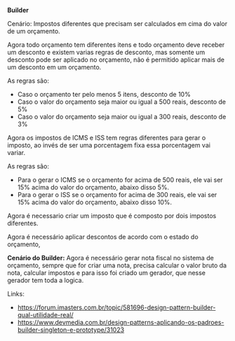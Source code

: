 **Builder**

Cenário: Impostos diferentes que precisam ser calculados em cima do valor de um orçamento.

Agora todo orçamento tem diferentes itens e todo orçamento deve receber um desconto e existem varias regras de desconto, mas somente um desconto pode ser aplicado no orçamento, não é permitido aplicar mais de um desconto em um orçamento.

As regras são: 
- Caso o orçamento ter pelo menos 5 itens, desconto de 10%
- Caso o valor do orçamento seja maior ou igual a 500 reais, desconto de 5%
- Caso o valor do orçamento seja maior ou igual a 300 reais, desconto de 3%

Agora os impostos de ICMS e ISS tem regras diferentes para gerar o imposto, ao invés de ser uma porcentagem fixa essa porcentagem vai variar.

As regras são:
- Para o gerar o ICMS se o orçamento for acima de 500 reais, ele vai ser 15% acima do valor do orçamento, abaixo disso 5%.
- Para o gerar o ISS se o orçamento for acima de 300 reais, ele vai ser 15% acima do valor do orçamento, abaixo disso 10%.

Agora é necessario criar um imposto que é composto por dois impostos diferentes.

Agora é necessário aplicar descontos de acordo com o estado do orçamento, 

**Cenário do Builder:**
Agora é necessário gerar nota fiscal no sistema de orçamento, sempre que for criar uma nota, precisa calcular o valor bruto da nota, calcular impostos e para isso foi criado um gerador, que nesse gerador tem toda a logica.

Links: 
- https://forum.imasters.com.br/topic/581696-design-pattern-builder-qual-utilidade-real/
- https://www.devmedia.com.br/design-patterns-aplicando-os-padroes-builder-singleton-e-prototype/31023